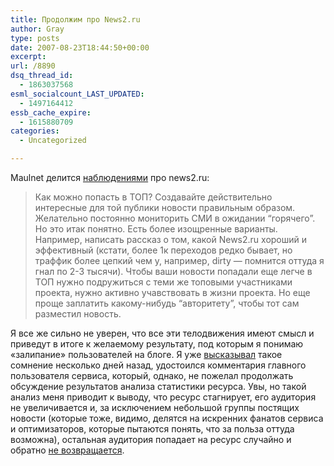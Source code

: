 ```yaml
---
title: Продолжим про News2.ru
author: Gray
type: posts
date: 2007-08-23T18:44:50+00:00
excerpt:
url: /8890
dsq_thread_id:
  - 1863037568
esml_socialcount_LAST_UPDATED:
  - 1497164412
essb_cache_expire:
  - 1615880709
categories:
  - Uncategorized

---
```








Maulnet делится <a href="http://maulnet.ru/archives/255" target="_blank">наблюдениями</a> про news2.ru:

> Как можно попасть в ТОП? Создавайте действительно интересные для той публики новости правильным образом. Желательно постоянно мониторить СМИ в ожидании “горячего”. Но это итак понятно. Есть более изощренные варианты. Например, написать рассказ о том, какой News2.ru хороший и эффективный (кстати, более 1к переходов редко бывает, но траффик более цепкий чем у, например, dirty &#8212; помнится оттуда я гнал по 2-3 тысячи). Чтобы ваши новости попадали еще легче в ТОП нужно подружиться с теми же топовыми участниками проекта, нужно активно учавствовать в жизни проекта. Но еще проще заплатить какому-нибудь “авторитету”, чтобы тот сам разместил новость.

Я все же сильно не уверен, что все эти телодвижения имеют смысл и приведут в итоге к желаемому результату, под которым я понимаю &#171;залипание&#187; пользователей на блоге. Я уже <a href="http://www.searchengines.ru/blog/archives/008876.html" target="_blank">высказывал</a> такое сомнение несколько дней назад, удостоился комментария главного пользователя сервиса, который, однако, не пожелал продолжать обсуждение результатов анализа статистики ресурса. Увы, но такой анализ меня приводит к выводу, что ресурс стагнирует, его аудитория не увеличивается и, за исключением небольшой группы постящих новости (которые тоже, видимо, делятся на искренних фанатов сервиса и оптимизаторов, которые пытаются понять, что за польза оттуда возможна), остальная аудитория попадает на ресурс случайно и обратно <a href="http://www.liveinternet.ru/stat/news2.ru/visitors.html?period=week" target="_blank">не возвращается</a>.
